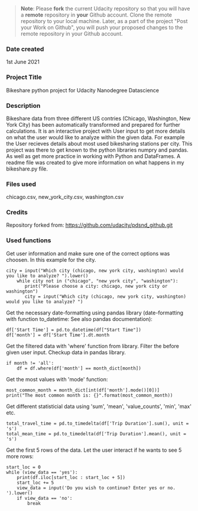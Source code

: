 >**Note**: Please **fork** the current Udacity repository so that you will have a **remote** repository in **your** Github account. Clone the remote repository to your local machine. Later, as a part of the project "Post your Work on Github", you will push your proposed changes to the remote repository in your Github account.

### Date created
1st June 2021

### Project Title
Bikeshare python project for Udacity Nanodegree Datascience

### Description
Bikeshare data from three different US contries (Chicago, Washington, New York City) has been automatically transformed and prepared for further calculations. It is an interactive project with User input to get more details on what the user would like to analyze within the given data. For example the User recieves details about most used bikesharing stations per city.
This project was there to get known to the python libraries numpry and pandas. As well as get more practice in working with Python and DataFrames. A readme file was created to give more information on what happens in my bikeshare.py file.

### Files used
chicago.csv, 
new_york_city.csv, 
washington.csv

### Credits
Repository forked from: https://github.com/udacity/pdsnd_github.git

### Used functions
Get user information and make sure one of the correct options was choosen. In this example for the city.

```
city = input("Which city (chicago, new york city, washington) would you like to analyze? ").lower()
    while city not in ("chicago", "new york city", "washington"):
       print("Please choose a city: chicago, new york city or washington")
       city = input("Which city (chicago, new york city, washington) would you like to analyze? ")
```

Get the necessary date-formatting using pandas library (date-formatting with function to_datetime: See also pandas documentation):
```
df['Start Time'] = pd.to_datetime(df["Start Time"])
df['month'] = df['Start Time'].dt.month
```

Get the filtered data with 'where' function from library. Filter the before given user input. Checkup data in pandas library.
```
if month != 'all':
    df = df.where(df['month'] == month_dict[month])
```

Get the most values with 'mode' function:
```
most_common_month = month_dict[int(df['month'].mode()[0])]
print("The most common month is: {}".format(most_common_month))
```

Get different statisticial data using 'sum', 'mean', 'value_counts', 'min', 'max' etc.
```
total_travel_time = pd.to_timedelta(df['Trip Duration'].sum(), unit = 's')
total_mean_time = pd.to_timedelta(df['Trip Duration'].mean(), unit = 's')
```

Get the first 5 rows of the data. Let the user interact if he wants to see 5 more rows:
```
start_loc = 0
while (view_data == 'yes'):
    print(df.iloc[start_loc : start_loc + 5])
    start_loc += 5
    view_data = input('Do you wish to continue? Enter yes or no. ').lower()
    if view_data == 'no':
        break
```